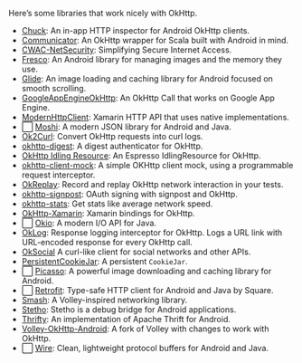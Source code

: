 Here’s some libraries that work nicely with OkHttp.

 * [Chuck](https://github.com/jgilfelt/chuck): An in-app HTTP inspector for Android OkHttp clients.
 * [Communicator](https://github.com/Taig/Communicator): An OkHttp wrapper for Scala built with Android in mind.
 * [CWAC-NetSecurity](https://github.com/commonsguy/cwac-netsecurity): Simplifying Secure Internet Access.
 * [Fresco](https://github.com/facebook/fresco): An Android library for managing images and the memory they use.
 * [Glide](https://github.com/bumptech/glide): An image loading and caching library for Android focused on smooth scrolling.
 * [GoogleAppEngineOkHttp](https://github.com/apkelly/GoogleAppEngineOkHttp): An OkHttp Call that works on Google App Engine.
 * [ModernHttpClient](https://github.com/paulcbetts/ModernHttpClient): Xamarin HTTP API that uses native implementations.
 * ⬜️ [Moshi](https://github.com/square/moshi): A modern JSON library for Android and Java.
 * [Ok2Curl](https://github.com/mrmike/Ok2Curl): Convert OkHttp requests into curl logs.
 * [okhttp-digest](https://github.com/rburgst/okhttp-digest): A digest authenticator for OkHttp.
 * [OkHttp Idling Resource](https://github.com/JakeWharton/okhttp-idling-resource): An Espresso IdlingResource for OkHttp.
 * [okhttp-client-mock](https://github.com/gmazzo/okhttp-client-mock): A simple OKHttp client mock, using a programmable request interceptor.
 * [OkReplay](https://github.com/airbnb/okreplay): Record and replay OkHttp network interaction in your tests.
 * [okhttp-signpost](https://github.com/pakerfeldt/okhttp-signpost): OAuth signing with signpost and OkHttp.
 * [okhttp-stats](https://github.com/flipkart-incubator/okhttp-stats): Get stats like average network speed.
 * [OkHttp-Xamarin](https://github.com/paulcbetts/OkHttp-Xamarin): Xamarin bindings for OkHttp.
 * ⬜️ [Okio](https://github.com/square/okio/): A modern I/O API for Java.
 * [OkLog](https://github.com/simonpercic/OkLog): Response logging interceptor for OkHttp. Logs a URL link with URL-encoded response for every OkHttp call.
 * [OkSocial](https://github.com/yschimke/oksocial/wiki) A curl-like client for social networks and other APIs.
 * [PersistentCookieJar](https://github.com/franmontiel/PersistentCookieJar): A persistent `CookieJar`.
 * ⬜️ [Picasso](https://github.com/square/picasso): A powerful image downloading and caching library for Android.
 * ⬜️ [Retrofit](https://github.com/square/retrofit): Type-safe HTTP client for Android and Java by Square.
 * [Smash](https://github.com/appformation/smash): A Volley-inspired networking library.
 * [Stetho](https://github.com/facebook/stetho): Stetho is a debug bridge for Android applications.
 * [Thrifty](https://github.com/Microsoft/thrifty): An implementation of Apache Thrift for Android.
 * [Volley-OkHttp-Android](https://github.com/lxdvs/Volley-OkHttp-Android): A fork of Volley with changes to work with OkHttp.
 * ⬜️ [Wire](https://github.com/square/wire): Clean, lightweight protocol buffers for Android and Java.
